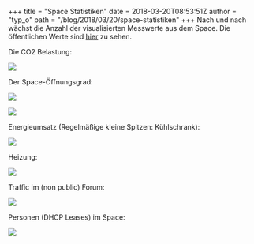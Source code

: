 +++
title = "Space Statistiken"
date = 2018-03-20T08:53:51Z
author = "typ_o"
path = "/blog/2018/03/20/space-statistiken"
+++
Nach und nach wächst die Anzahl der visualisierten Messwerte aus dem
Space. Die öffentlichen Werte sind
[hier](https://stats.flipdot.org/) zu sehen.

Die CO2 Belastung:

[![](/media/CO2-Bildschirmfotovom2018-03-20091238.serendipityThumb.png)](/media/CO2-Bildschirmfotovom2018-03-20091238.png)

Der Space-Öffnungsgrad:

[![](/media/OPENING1-Bildschirmfotovom2018-03-20091701.serendipityThumb.png)](/media/OPENING1-Bildschirmfotovom2018-03-20091701.png)

[![](/media/OPENING2-Bildschirmfotovom2018-03-20091731.serendipityThumb.png)](/media/OPENING2-Bildschirmfotovom2018-03-20091731.png)

Energieumsatz (Regelmäßige kleine Spitzen: Kühlschrank):

[![](/media/POWER-.serendipityThumb.png)](/media/POWER-.png)

Heizung:

[![](/media/HEATER-Bildschirmfotovom2018-03-20091537.serendipityThumb.png)](/media/HEATER-Bildschirmfotovom2018-03-20091537.png)

Traffic im (non public) Forum:

[![](/media/FORUM-Bildschirmfotovom2018-03-20091328.serendipityThumb.png)](/media/FORUM-Bildschirmfotovom2018-03-20091328.png)

Personen (DHCP Leases) im Space:

[![](/media/USERS-.serendipityThumb.png)](/media/USERS-.png)
